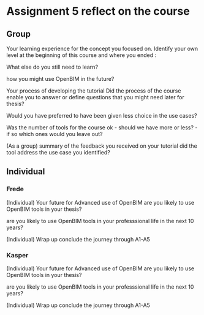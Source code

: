 # Assignment 5 reflect on the course


## Group

Your learning experience for the concept you focused on.
Identify your own level at the beginning of this course and where you ended :

What else do you still need to learn?

how you might use OpenBIM in the future?

Your process of developing the tutorial
Did the process of the course enable you to answer or define questions that you might need later for thesis?

Would you have preferred to have been given less choice in the use cases?

Was the number of tools for the course ok - should we have more or less? - if so which ones would you leave out?



(As a group) summary of the feedback you received on your tutorial
did the tool address the use case you identified?


## Individual

### Frede
(Individual) Your future for Advanced use of OpenBIM
are you likely to use OpenBIM tools in your thesis?

are you likely to use OpenBIM tools in your professsional life in the next 10 years?

(Individual) Wrap up
conclude the journey through A1-A5

### Kasper
(Individual) Your future for Advanced use of OpenBIM
are you likely to use OpenBIM tools in your thesis?

are you likely to use OpenBIM tools in your professsional life in the next 10 years?

(Individual) Wrap up
conclude the journey through A1-A5

